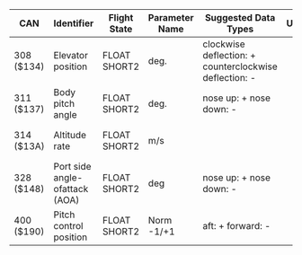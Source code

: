 CAN        | Identifier                     | Flight State | Parameter Name | Suggested Data Types                                   | Units | Notes       |
---        | ----------                     | ------------ | -------------- | --------------------                                   | ----- | -----       |
308 ($134) | Elevator position              | FLOAT SHORT2 | deg.           | clockwise deflection: + counterclockwise deflection: - |       |             |
311 ($137) | Body pitch angle               | FLOAT SHORT2 | deg.           | nose up: + nose down: -                                |       | N/A for now |
314 ($13A) | Altitude rate                  | FLOAT SHORT2 | m/s            |                                                        |       | N/A for now |
328 ($148) | Port side angle-ofattack (AOA) | FLOAT SHORT2 | deg            | nose up: + nose down: -                                |       | N/A for now |
400 ($190) | Pitch control position         | FLOAT SHORT2 | Norm -1/+1     | aft: + forward: -                                      |       |             |
